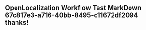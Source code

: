 <properties
ms.topic="hero-topic"
ms.test1="hero-topic"
ms.test2="test"/>

## OpenLocalization Workflow Test MarkDown 67c817e3-a716-40bb-8495-c11672df2094 thanks!
